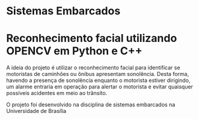 # Sistemas Embarcados

# Reconhecimento facial utilizando OPENCV em Python e C++

A ideia do projeto é utilizar o reconhecimento facial para identificar se motoristas de caminhões ou ônibus apresentam sonolência. Desta forma, havendo a presença de sonolência enquanto o motorista estiver dirigindo, um alarme entraria em operação para alertar o motorista e evitar quaisquer possíveis acidentes em meio ao trânsito.

O projeto foi desenvolvido na disciplina de sistemas embarcados na Universidade de Brasília
 
